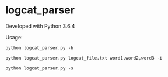 # logcat_parser

Developed with Python 3.6.4

Usage:

`python logcat_parser.py -h`

`python logcat_parser.py logcat_file.txt word1,word2,word3 -i`

`python logcat_parser.py -s`
